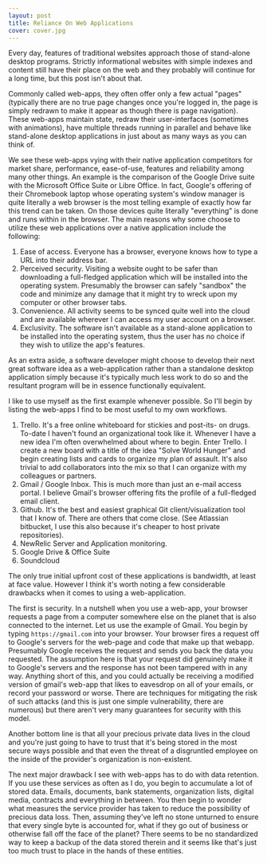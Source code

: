 ```yaml
---
layout: post
title: Reliance On Web Applications
cover: cover.jpg
---
```



Every day, features of traditional websites approach
those of stand-alone desktop programs. Strictly informational websites
with simple indexes and content still have their place on the web and
they probably will continue for a long time, but this post isn't about
that. 

Commonly called web-apps, they often offer only a few actual
"pages"(typically there are no true page changes once you're logged in,
the page is simply redrawn to make it appear as though there is page
navigation). These web-apps maintain state, redraw their user-interfaces
(sometimes with
animations), have multiple threads running in parallel and behave like
stand-alone desktop applications in just about as many ways as you can
think of. 

We see these web-apps vying with their native application
competitors for market share, performance, ease-of-use, features and
reliability among many other things. An example is the comparison of the
Google Drive suite with the Microsoft Office Suite or Libre Office. In
fact, Google's offering of their Chromebook laptop whose operating
system's  window manager is quite literally a web browser is the
most telling example of exactly how far this trend can be taken. On
those devices quite literally "everything" is done and runs within in
the browser. The main reasons why some choose to utilize these web
applications over a native application include the following:

1. Ease of access. Everyone has a browser, everyone knows how to type a
URL into their address bar.
2. Perceived security. Visiting a website ought to be safer than
downloading a full-fledged application which will be installed into the
operating system. Presumably the browser can safely "sandbox" the code
and minimize any damage that it might try to wreck upon my computer or
other browser tabs.
3. Convenience. All activity seems to be synced quite well into the
cloud and are available wherever I can access my user account on a
browser.
4. Exclusivity. The software isn't available as a stand-alone
application to be installed into the operating system, thus the user has
no choice if they wish to utilize the app's features.

As an extra aside, a software developer might choose to develop their
next great software idea as a web-application rather than a standalone
desktop application simply because it's typically much less work to do
so and the resultant program will be in essence functionally equivalent.

I like to use myself as the first example whenever possible. So I'll
begin by listing the web-apps I find to be most useful to my own workflows.

1. Trello. It's a free online whiteboard for stickies and post-its- on
drugs. To-date I haven't found an organizational took like it. Whenever I
have a new idea I'm often overwhelmed about where to begin. Enter Trello. I
create a new board with a title of the idea "Solve World Hunger" and
begin creating lists and cards to organize my plan of assault. It's also
trivial to add collaborators into the mix so that I can organize with my
colleagues or partners.
2. Gmail / Google Inbox. This is much more than just an e-mail access
portal. I believe Gmail's browser offering fits the profile of a
full-fledged email client.
3. Github. It's the best and easiest graphical Git client/visualization
tool that I know of. There are others that come close. (See Atlassian
bitbucket, I use this also because it's cheaper to host private
repositories).
4. NewRelic Server and Application monitoring.
5. Google Drive & Office Suite
6. Soundcloud

The only true initial upfront cost of these applications is bandwidth,
at least at face value. However I think it's worth noting a few
considerable drawbacks when it comes to using a web-application.

The first is security. In a nutshell when you use a web-app, your
browser requests a page from a computer somewhere else on the planet
that is also connected to the internet. Let us use the example of Gmail.
You begin by typing `https://gmail.com` into your browser. Your browser
fires a request off to Google's servers for the web-page and code that
make up that webapp.
Presumably Google receives the request and sends you back the data you
requested. The assumption here is that your request did genuinely make
it to Google's servers and the response has not been tampered with in
any way. Anything short of this, and you could actually be receiving a
modified version of gmail's web-app that likes to eavesdrop on all of
your emails, or record your password or worse. There are techniques for
mitigating the
risk of such attacks (and this is just one simple vulnerability, there
are numerous) but there aren't very many guarantees for security with
this model.

Another bottom line is that all your precious private data lives in the
cloud and you're just going to have to trust that it's being stored in
the most secure ways possible and that even the threat of a disgruntled
employee on the inside of the provider's organization is
non-existent.

The next major drawback I see with web-apps has to do with data
retention. If you use these services as often as I do, you begin to
accumulate a lot of stored data. Emails, documents, bank statements,
organization lists, digital media, contracts and everything in between. You then
begin to wonder what measures the service provider has taken to reduce
the possibility of precious data loss. Then, assuming they've left no
stone unturned to ensure that every single byte is accounted for, what
if they go out of business or otherwise fall off the face of the planet?
There seems to be no standardized way to keep a backup of the data
stored therein and it seems like that's just too much trust to place in
the hands of these entities.
